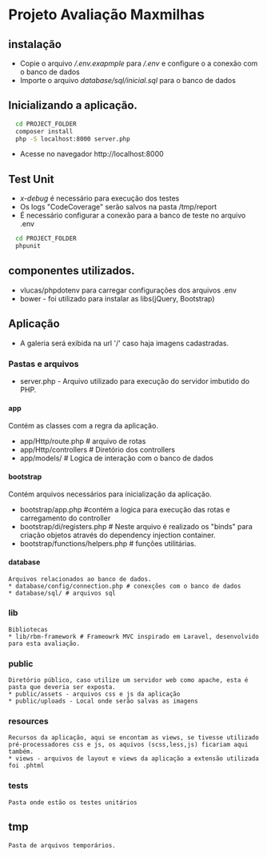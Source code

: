 # Projeto Avaliação Maxmilhas



## instalação
* Copie o arquivo */.env.exapmple* para */.env* e configure o a conexão com o banco de dados
* Importe o arquivo *database/sql/inicial.sql* para o banco de dados



## Inicializando a aplicação.

```bash
  cd PROJECT_FOLDER
  composer install
  php -S localhost:8000 server.php
  ```


* Acesse no navegador http://localhost:8000



## Test Unit

* *x-debug* é necessário para execução dos testes
* Os logs "CodeCoverage" serão salvos na pasta /tmp/report
* É necessário configurar a conexão para a banco de teste no arquivo .env

```bash
  cd PROJECT_FOLDER
  phpunit
```

## componentes utilizados.
* vlucas/phpdotenv para carregar configurações dos arquivos .env
* bower - foi utilizado para instalar as libs(jQuery, Bootstrap)

## Aplicação
* A galeria será exibida na url '/' caso haja imagens cadastradas.



### Pastas e arquivos

* server.php  - Arquivo utilizado para execução do servidor imbutido do PHP.

#### app
  Contém as classes com a regra da aplicação.
  * app/Http/route.php # arquivo de rotas
  * app/Http/controllers # Diretório dos controllers
  * app/models/ # Logica de interação com o banco de dados

#### bootstrap
  Contém arquivos necessários para inicialização da aplicação.
  * bootstrap/app.php #contém a logica para execução das rotas e carregamento do controller
  * bootstrap/di/registers.php # Neste arquivo é realizado os "binds" para criação
            objetos através do dependency injection container.
  * bootstrap/functions/helpers.php # funções utilitárias.

#### database
    Arquivos relacionados ao banco de dados.
    * database/config/connection.php # conexções com o banco de dados
    * database/sql/ # arquivos sql
### lib
    Bibliotecas
    * lib/rbm-framework # Frameowrk MVC inspirado em Laravel, desenvolvido para esta avaliação.

### public
    Diretório público, caso utilize um servidor web como apache, esta é pasta que deveria ser exposta.
    * public/assets - arquivos css e js da aplicação
    * public/uploads - Local onde serão salvas as imagens
### resources  
    Recursos da aplicação, aqui se encontam as views, se tivesse utilizado
    pré-processadores css e js, os aquivos (scss,less,js) ficariam aqui também.
    * views - arquivos de layout e views da aplicação a extensão utilizada foi .phtml
### tests
    Pasta onde estão os testes unitários
## tmp
    Pasta de arquivos temporários.

